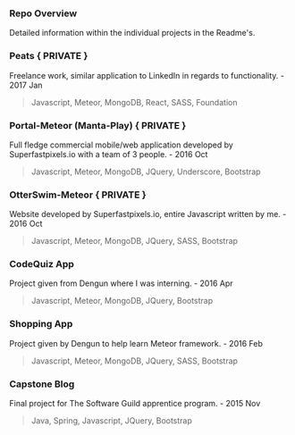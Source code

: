 <h3>Repo Overview</h3>
Detailed information within the individual projects in the Readme's.
                    
      
<h3>Peats { PRIVATE }</h3>

Freelance work, similar application to LinkedIn in regards to functionality. - 2017 Jan

>Javascript, Meteor, MongoDB, React, SASS, Foundation

                  
<h3>Portal-Meteor (Manta-Play) { PRIVATE }</h3>
Full fledge commercial mobile/web application developed by Superfastpixels.io with a team of 3 people. - 2016 Oct

>Javascript, Meteor, MongoDB, JQuery, Underscore, Bootstrap
                                            
<h3>OtterSwim-Meteor { PRIVATE }</h3>
Website developed by Superfastpixels.io, entire Javascript written by me. - 2016 Oct
 
>Javascript, Meteor, MongoDB, JQuery, SASS, Bootstrap
   
                  
<h3>CodeQuiz App</h3> 
Project given from Dengun where I was interning. - 2016 Apr

>Javascript, Meteor, MongoDB, JQuery, Bootstrap

<h3>Shopping App</h3> 
Project given by Dengun to help learn Meteor framework. - 2016 Feb

>Javascript, Meteor, MongoDB, JQuery, SASS, Bootstrap

           

<h3>Capstone Blog</h3>
Final project for The Software Guild apprentice program. - 2015 Nov


>Java, Spring, Javascript, JQuery, Bootstrap
      
                     
